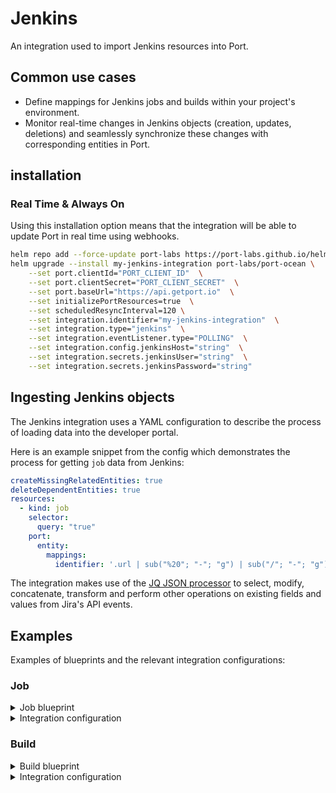 # Jenkins

An integration used to import Jenkins resources into Port.

## Common use cases

- Define mappings for Jenkins jobs and builds within your project's environment.
- Monitor real-time changes in Jenkins objects (creation, updates, deletions) and seamlessly synchronize these changes with corresponding entities in Port.

## installation

### Real Time & Always On

Using this installation option means that the integration will be able to update Port in real time using webhooks.


```bash showLineNumbers
helm repo add --force-update port-labs https://port-labs.github.io/helm-charts
helm upgrade --install my-jenkins-integration port-labs/port-ocean \
	--set port.clientId="PORT_CLIENT_ID"  \
	--set port.clientSecret="PORT_CLIENT_SECRET"  \
	--set port.baseUrl="https://api.getport.io"  \
	--set initializePortResources=true  \
	--set scheduledResyncInterval=120 \
	--set integration.identifier="my-jenkins-integration"  \
	--set integration.type="jenkins"  \
	--set integration.eventListener.type="POLLING"  \
	--set integration.config.jenkinsHost="string"  \
	--set integration.secrets.jenkinsUser="string"  \
	--set integration.secrets.jenkinsPassword="string"
```

## Ingesting Jenkins objects

The Jenkins integration uses a YAML configuration to describe the process of loading data into the developer portal.

Here is an example snippet from the config which demonstrates the process for getting `job` data from Jenkins:

```yaml showLineNumbers
createMissingRelatedEntities: true
deleteDependentEntities: true
resources:
  - kind: job
    selector:
      query: "true"
    port:
      entity:
        mappings:
          identifier: '.url | sub("%20"; "-"; "g") | sub("/"; "-"; "g") | .[:-1]'
```

The integration makes use of the [JQ JSON processor](https://stedolan.github.io/jq/manual/) to select, modify, concatenate, transform and perform other operations on existing fields and values from Jira's API events.


## Examples

Examples of blueprints and the relevant integration configurations:

### Job

<details>
<summary>Job blueprint</summary>

```json showLineNumbers
{
  "identifier": "jenkinsJob",
  "description": "This blueprint represents a job event from Jenkins",
  "title": "Jenkins Job",
  "icon": "Jenkins",
  "schema": {
    "properties": {
      "jobName": {
        "type": "string",
        "title": "Project Name"
      },
      "jobStatus": {
        "type": "string",
        "title": "Job Status",
        "enum": ["created", "updated", "deleted"],
        "enumColors": {
          "created": "green",
          "updated": "yellow",
          "deleted": "red"
        }
      },
      "timestamp": {
        "type": "string",
        "format": "date-time",
        "title": "Timestamp",
        "description": "Last updated timestamp of the job"
      },
      "url": {
        "type": "string",
        "title": "Project URL"
      }
    },
    "required": []
  },
  "mirrorProperties": {},
  "calculationProperties": {
    "jobUrl": {
      "title": "Job Full URL",
      "calculation": "'https://your_jenkins_url/' + .properties.url",
      "type": "string",
      "format": "url"
    }
  },
  "relations": {}
}
```
</details>

<details>
<summary>Integration configuration</summary>

```yaml showLineNumbers
createMissingRelatedEntities: true
deleteDependentEntities: true
resources:
  - kind: job
    selector:
      query: "true"
    port:
      entity:
        mappings:
          identifier: '.url | sub("%20"; "-"; "g") | sub("/"; "-"; "g") | .[:-1]'
          title: .displayName
          blueprint: '"jenkinsJob"'
          properties:
            jobName: .fullName
            url: .url
            jobStatus: . | split(\".\") | last
            timestamp: .time
```
</details>


### Build

<details>
<summary>Build blueprint</summary>

```json showLineNumbers
{
  "identifier": "jenkinsBuild",
  "description": "This blueprint represents a build event from Jenkins",
  "title": "Jenkins Build",
  "icon": "Jenkins",
  "schema": {
    "properties": {
      "buildStatus": {
        "type": "string",
        "title": "Build Status",
        "enum": ["SUCCESS", "FAILURE", "UNSTABLE"],
        "enumColors": {
          "SUCCESS": "green",
          "FAILURE": "red",
          "UNSTABLE": "yellow"
        }
      },
      "buildUrl": {
        "type": "string",
        "title": "Build URL",
        "description": "URL to the build"
      },
      "timestamp": {
        "type": "string",
        "format": "date-time",
        "title": "Timestamp",
        "description": "Last updated timestamp of the build"
      },
      "buildDuration": {
        "type": "number",
        "title": "Build Duration",
        "description": "Duration of the build"
      }
    },
    "required": []
  },
  "mirrorProperties": {},
  "calculationProperties": {},
  "relations": {
    "jenkinsJob": {
      "title": "Jenkins Job",
      "target": "jenkinsJob",
      "required": false,
      "many": false
    }
  }
}
```
</details>

<details>
<summary>Integration configuration</summary>

```yaml showLineNumbers
createMissingRelatedEntities: true
deleteDependentEntities: true
resources:
  - kind: build
    selector:
      query: "true"
    port:
      entity:
        mappings:
          identifier: '.fullDisplayName | sub(" "; "-"; "g") | sub("#"; ""; "g")'
          title: .displayName
          blueprint: '"jenkinsBuild"'
          properties:
            buildStatus: .result,
            buildUrl: .url,
            buildDuration: .duration,
            timestamp: .timestamp
          relations:
            job: '.source | tostring | sub("%20"; "-"; "g") | sub("/"; "-"; "g") | .[:-1]'
```
</details>

